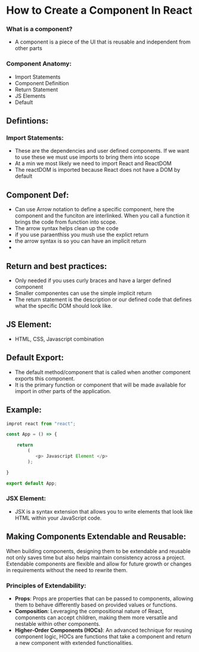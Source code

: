 # How to Create a Component In React

### What is a component? 

- A component is a piece of the UI that is reusable and independent from other parts


### Component Anatomy:

- Import Statements
- Component Definition
- Return Statement
- JS Elements
- Default


## Defintions: 
### Import Statements: 
- These are the dependencies and user defined components. If we want to use these we must use imports to bring them into scope
- At a min we most likely we need to import React and ReactDOM
- The reactDOM is imported because React does not have a DOM by default 



## Component Def: 
- Can use Arrow notation to define a specific component, here the component and the funciton are interlinked. When you call a function it brings the code from function into scope. 
- The arrow syntax helps clean up the code
- if you use paraenthiss you mush use the explict return 
- the arrow syntax is so you can have an implicit return 
- 


## Return and best practices: 
- Only needed if you uses curly braces and have a larger defined component 
- Smaller componentes can use the simple implicit return 
- The return statement is the description or our defined code that defines what the specific DOM should look like.

## JS Element: 
- HTML, CSS, Javascript combination

## Default Export: 
- The default method/component that is called when another component exports this component.
- It is the primary function or component that will be made available for import in other parts of the application. 


## Example:

```javascript
improt react from "react";

const App = () => {

    return 
        (
           <p> Javascript Element </p> 
        );

} 

export default App; 
```


### JSX Element: 
- JSX is a syntax extension that allows you to write elements that look like HTML within your JavaScript code.

## Making Components Extendable and Reusable:

When building components, designing them to be extendable and reusable not only saves time but also helps maintain consistency across a project. Extendable components are flexible and allow for future growth or changes in requirements without the need to rewrite them.

### Principles of Extendability:

- **Props**: Props are properties that can be passed to components, allowing them to behave differently based on provided values or functions.
- **Composition**: Leveraging the compositional nature of React, components can accept children, making them more versatile and nestable within other components.
- **Higher-Order Components (HOCs)**: An advanced technique for reusing component logic, HOCs are functions that take a component and return a new component with extended functionalities.
